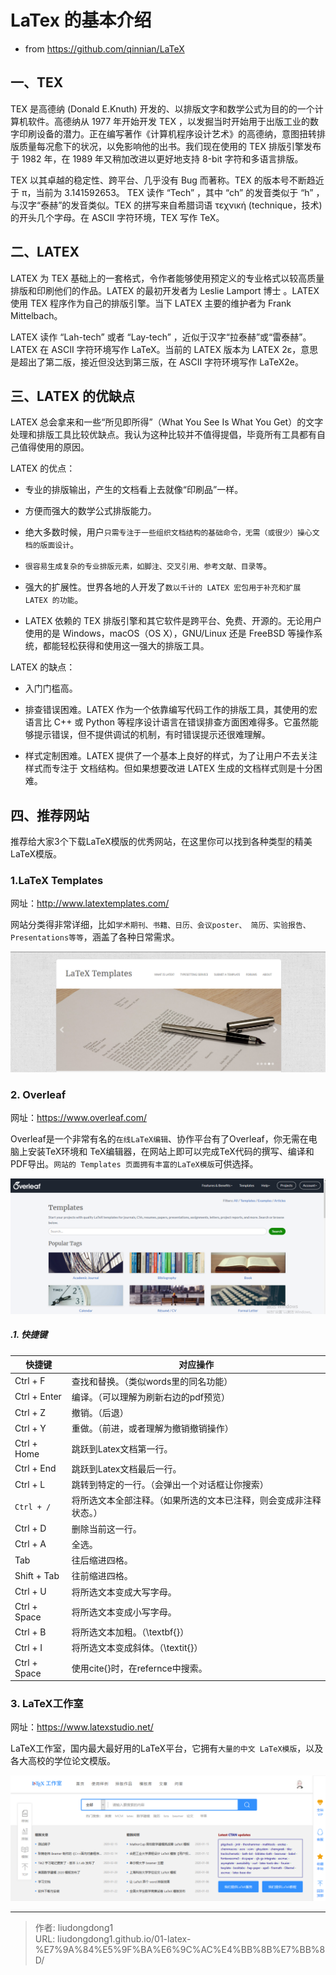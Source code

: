 # LaTex 的基本介绍


- from https://github.com/qinnian/LaTeX

## 一、TEX

TEX 是高德纳 (Donald E.Knuth) 开发的、以排版文字和数学公式为目的的一个计算机软件。高德纳从 1977 年开始开发 TEX ，以发掘当时开始用于出版工业的数字印刷设备的潜力。正在编写著作《计算机程序设计艺术》的高德纳，意图扭转排版质量每况愈下的状况，以免影响他的出书。我们现在使用的 TEX 排版引擎发布于 1982 年，在 1989 年又稍加改进以更好地支持 8-bit 字符和多语言排版。

TEX 以其卓越的稳定性、跨平台、几乎没有 Bug 而著称。TEX 的版本号不断趋近于 π，当前为 3.141592653。 TEX 读作 “Tech” ，其中 “ch” 的发音类似于 “h” ，与汉字“泰赫”的发音类似。TEX 的拼写来自希腊词语 τεχνική (technique，技术) 的开头几个字母。在 ASCII 字符环境，TEX 写作 TeX。

## 二、LATEX

LATEX 为 TEX 基础上的一套格式，令作者能够使用预定义的专业格式以较高质量排版和印刷他们的作品。LATEX 的最初开发者为 Leslie Lamport 博士 。LATEX 使用 TEX 程序作为自己的排版引擎。当下 LATEX 主要的维护者为 Frank Mittelbach。 

LATEX 读作 “Lah-tech” 或者 “Lay-tech” ，近似于汉字“拉泰赫”或“雷泰赫”。LATEX 在 ASCII 字符环境写作 LaTeX。当前的 LATEX 版本为 LATEX 2ε，意思是超出了第二版，接近但没达到第三版，在 ASCII 字符环境写作 LaTeX2e。

## 三、LATEX 的优缺点

LATEX 总会拿来和一些“所见即所得”（What You See Is What You Get）的文字处理和排版工具比较优缺点。我认为这种比较并不值得提倡，毕竟所有工具都有自己值得使用的原因。

 LATEX 的优点：

- 专业的排版输出，产生的文档看上去就像“印刷品”一样。

- 方便而强大的数学公式排版能力。
  
- 绝大多数时候，用户`只需专注于一些组织文档结构的基础命令，无需（或很少）操心文档的版面设计`。

- `很容易生成复杂的专业排版元素，如脚注、交叉引用、参考文献、目录等`。

- 强大的扩展性。世界各地的人开发了`数以千计的 LATEX 宏包用于补充和扩展 LATEX 的功能`。
  
- LATEX 依赖的 TEX 排版引擎和其它软件是跨平台、免费、开源的。无论用户使用的是 Windows，macOS（OS X），GNU/Linux 还是 FreeBSD 等操作系统，都能轻松获得和使用这一强大的排版工具。

LATEX 的缺点：

- 入门门槛高。

- 排查错误困难。LATEX 作为一个依靠编写代码工作的排版工具，其使用的宏语言比 C++ 或 Python 等程序设计语言在错误排查方面困难得多。它虽然能够提示错误，但不提供调试的机制，有时错误提示还很难理解。

- 样式定制困难。LATEX 提供了一个基本上良好的样式，为了让用户不去关注样式而专注于
文档结构。但如果想要改进 LATEX 生成的文档样式则是十分困难。

## 四、推荐网站

推荐给⼤家3个下载LaTeX模版的优秀⽹站，在这⾥你可以找到各种类型的精美LaTeX模版。

### 1.LaTeX Templates

网址：http://www.latextemplates.com/

网站分类得⾮常详细，⽐如`学术期刊、书籍、⽇历、会议poster、 简历、实验报告、Presentations等等`，涵盖了各种⽇常需求。

![](https://raw.githubusercontent.com/qinnian/FigureBed/master/20200227125232.png)

### 2. Overleaf

网址：https://www.overleaf.com/

Overleaf是⼀个⾮常有名的`在线LaTeX编辑`、协作平台有了Overleaf，你⽆需在电脑上安装TeX环境和 TeX编辑器，在⽹站上即可以完成TeX代码的撰写、编译和PDF导出。`⽹站的 Templates 页面拥有丰富的LaTeX模版`可供选择。

![](https://raw.githubusercontent.com/qinnian/FigureBed/master/20200227125951.png)

##### .1. 快捷键

| 快捷键       | 对应操作                                                     |
| ------------ | ------------------------------------------------------------ |
| Ctrl + F     | 查找和替换。（类似words里的同名功能）                        |
| Ctrl + Enter | 编译。（可以理解为刷新右边的pdf预览）                        |
| Ctrl + Z     | 撤销。（后退）                                               |
| Ctrl + Y     | 重做。（前进，或者理解为撤销撤销操作）                       |
| Ctrl + Home  | 跳跃到Latex文档第一行。                                      |
| Ctrl + End   | 跳跃到Latex文档最后一行。                                    |
| Ctrl + L     | 跳转到特定的一行。（会弹出一个对话框让你搜索）               |
| `Ctrl + /`   | 将所选文本全部注释。（如果所选的文本已注释，则会变成非注释状态。） |
| Ctrl + D     | 删除当前这一行。                                             |
| Ctrl + A     | 全选。                                                       |
| Tab          | 往后缩进四格。                                               |
| Shift + Tab  | 往前缩进四格。                                               |
| Ctrl + U     | 将所选文本变成大写字母。                                     |
| Ctrl + Space | 将所选文本变成小写字母。                                     |
| Ctrl + B     | 将所选文本加粗。（\textbf{}）                                |
| Ctrl + I     | 将所选文本变成斜体。（\textit{}）                            |
| Ctrl + Space | 使用cite{}时，在refernce中搜索。                             |

### 3. LaTeX⼯作室

网址：https://www.latexstudio.net/

LaTeX⼯作室，国内最⼤最好⽤的LaTeX平台，它拥有`⼤量的中⽂ LaTeX模版`，以及各⼤⾼校的学位论⽂模版。

![](https://raw.githubusercontent.com/qinnian/FigureBed/master/20200227130245.png)





---

> 作者: liudongdong1  
> URL: liudongdong1.github.io/01-latex-%E7%9A%84%E5%9F%BA%E6%9C%AC%E4%BB%8B%E7%BB%8D/  

